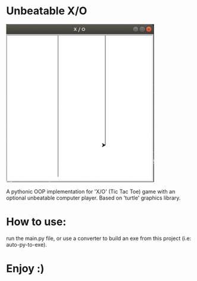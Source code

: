 # Unbeatable X/O

![](sample.gif)

A pythonic OOP implementation for 'X/O' (Tic Tac Toe) game with an optional
unbeatable computer player.
Based on 'turtle' graphics library.

# How to use:
run the main.py file, or use a converter to build an exe from this project (i.e: auto-py-to-exe).

# Enjoy :)
